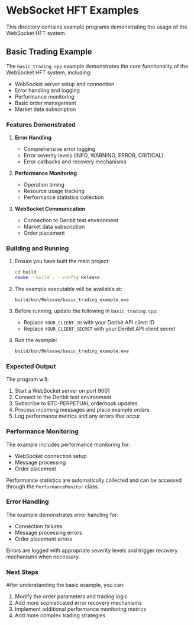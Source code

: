 # WebSocket HFT Examples

This directory contains example programs demonstrating the usage of the WebSocket HFT system.

## Basic Trading Example

The `basic_trading.cpp` example demonstrates the core functionality of the WebSocket HFT system, including:

- WebSocket server setup and connection
- Error handling and logging
- Performance monitoring
- Basic order management
- Market data subscription

### Features Demonstrated

1. **Error Handling**
   - Comprehensive error logging
   - Error severity levels (INFO, WARNING, ERROR, CRITICAL)
   - Error callbacks and recovery mechanisms

2. **Performance Monitoring**
   - Operation timing
   - Resource usage tracking
   - Performance statistics collection

3. **WebSocket Communication**
   - Connection to Deribit test environment
   - Market data subscription
   - Order placement

### Building and Running

1. Ensure you have built the main project:
   ```bash
   cd build
   cmake --build . --config Release
   ```

2. The example executable will be available at:
   ```
   build/bin/Release/basic_trading_example.exe
   ```

3. Before running, update the following in `basic_trading.cpp`:
   - Replace `YOUR_CLIENT_ID` with your Deribit API client ID
   - Replace `YOUR_CLIENT_SECRET` with your Deribit API client secret

4. Run the example:
   ```bash
   build/bin/Release/basic_trading_example.exe
   ```

### Expected Output

The program will:
1. Start a WebSocket server on port 9001
2. Connect to the Deribit test environment
3. Subscribe to BTC-PERPETUAL orderbook updates
4. Process incoming messages and place example orders
5. Log performance metrics and any errors that occur

### Performance Monitoring

The example includes performance monitoring for:
- WebSocket connection setup
- Message processing
- Order placement

Performance statistics are automatically collected and can be accessed through the `PerformanceMonitor` class.

### Error Handling

The example demonstrates error handling for:
- Connection failures
- Message processing errors
- Order placement errors

Errors are logged with appropriate severity levels and trigger recovery mechanisms when necessary.

### Next Steps

After understanding the basic example, you can:
1. Modify the order parameters and trading logic
2. Add more sophisticated error recovery mechanisms
3. Implement additional performance monitoring metrics
4. Add more complex trading strategies 